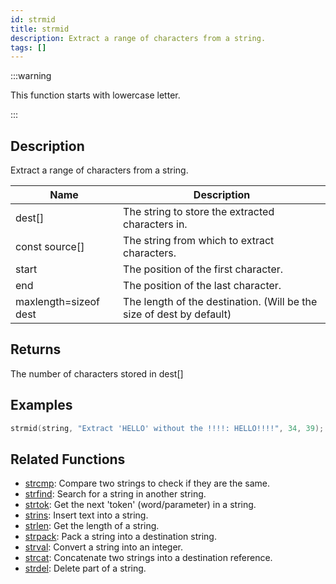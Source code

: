 ```yaml
---
id: strmid
title: strmid
description: Extract a range of characters from a string.
tags: []
---
```


:::warning

This function starts with lowercase letter.

:::

## Description

Extract a range of characters from a string.

| Name                  | Description                                                          |
| --------------------- | -------------------------------------------------------------------- |
| dest[]                | The string to store the extracted characters in.                     |
| const source[]        | The string from which to extract characters.                         |
| start                 | The position of the first character.                                 |
| end                   | The position of the last character.                                  |
| maxlength=sizeof dest | The length of the destination. (Will be the size of dest by default) |

## Returns

The number of characters stored in dest[]

## Examples

```c
strmid(string, "Extract 'HELLO' without the !!!!: HELLO!!!!", 34, 39); //string contains "HELLO"
```

## Related Functions

- [strcmp](../functions/strcmp): Compare two strings to check if they are the same.
- [strfind](../functions/strfind): Search for a string in another string.
- [strtok](../functions/strtok): Get the next 'token' (word/parameter) in a string.
- [strins](../function/strins): Insert text into a string.
- [strlen](../function/strlen): Get the length of a string.
- [strpack](../functions/strpack): Pack a string into a destination string.
- [strval](../functions/strval): Convert a string into an integer.
- [strcat](../functions/strcat): Concatenate two strings into a destination reference.
- [strdel](../functions/strdel): Delete part of a string.